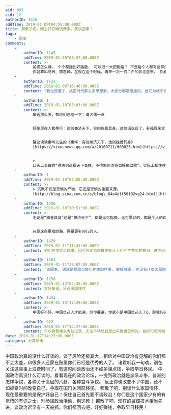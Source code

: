 ```yaml
---
aid: 897
cid: 12
authorID: 1518
addTime: 2019-01-09T04:55:00.000Z
title: 都散了吧，回去好好赚钱养家，莫谈国事！
tags:
    - 国事
comments:
    -
        authorID: 1145
        addTime: 2019-01-09T08:57:00.000Z
        content: >-
            前提怎么赚， 个个都撞到好路数， 可以混一大把跑路？ 不是每个人都有这样的条件，有这样的机遇呀，又这样的人脉了，
            你就算叫马云、李嘉诚，在现在这个时候，再来一次一穷二白的状态重来， 你看他门一定就可以从底层爬的上来建立起这个帝国么？ 我看未必可以咯
    -
        authorID: 1421
        addTime: 2019-01-09T16:46:00.000Z
        content: "我也想通了，战国时代那么多思想家，大部分都是隐居的。他们为啥不把自己的见解和思想和政治家还有老百姓宣传。 我的一个朋友的父亲在体制内有很多关系，自己也通过房地产赚了很多钱，他的孩子在国外读完书以后想回来接班，他大发雷霆，他让自己的孩子一定要留在国外，绝对不准回来，然后自己每天宣传台面上面的东西。我一开始不能理解，强国那么好，为啥不让自己的孩子回来大展宏图。现在慢慢看通了，想明白了。 一个养猪场，你和屠夫也好，和\U0001F416也好，都没啥好说的。说真的，捞一把大的，赶快离开，自己过自己的日子吧，体制内的高层家族都是这样做的，我一开始不能理解，现在看明白了。你们不可能比体制内的人对这个体制了解更深，你只需要看他们怎么做就可以了。"
    -
        authorID: 1
        addTime: 2019-01-10T05:03:00.000Z
        content: >-
            废话那么多，帮你们总结一下：请犬儒一点


            好像现在人都奉行：达则兼济天下，穷则独善其身。这句话说白了，有福我来享，有难我先跑。


            建议读读秦晖先生的《秦晖：穷则兼济天下，达则独善其身》
            [https://view.news.qq.com/a/20100711/000023.htm](https://view.news.qq.com/a/20100711/000023.htm)


            >
            口头上表白的“得志则造福天下百姓。不得志则洁身自好拒腐败”。实际上却往往变成“得势则称王称霸，失势则奴颜婢膝”。口头上的理想主义，行为上的强权主义与犬儒主义。
    -
        authorID: 1
        addTime: 2019-01-10T05:05:00.000Z
        content: >-
            > 沉默不仅是恐惧的产物，它还是恐惧的重要来源。
            [http://blog.sina.com.cn/s/blog\_64e4e1f50102vg24.html](http://blog.sina.com.cn/s/blog_64e4e1f50102vg24.html)
    -
        authorID: 1256
        addTime: 2019-01-10T10:51:00.000Z
        content: >-
            无论是“独善其身”还是“兼济天下”，都是无可指摘，无可厚非的，都是个人的自由选择。有的人选择了一条简单的路，有的人选择了一条更难的路，而这条路的终点也是更大的成就。至于每个人终其一生，能走多远，能收获多少，谁也算不准。


            只是这条更难的路，需要更多同行的人。
    -
        authorID: 1429
        addTime: 2019-01-11T11:41:00.000Z
        content: 他们害怕言论自由，因为言论自由最终能让人们产生共同的意识，进而采取共同的行动，所以不论对错，只要大家积极讨论，就有出路
    -
        authorID: 1503
        addTime: 2019-01-11T23:07:00.000Z
        content: '谈国事, 這就是對政治變化在施加作用. 做好防護, 也沒有什麼大風險吧'
    -
        authorID: 1250
        addTime: 2019-01-12T04:26:00.000Z
        content: 学好英语，早点出国移民
    -
        authorID: 1434
        addTime: 2019-01-15T17:29:00.000Z
        content: >-
            中国好不好，中国自己人才能讲。但你要讲，你就不是中国自己人了o。那我何必要讲？反正唔关我事，腐朽的TG早晚下台，中国大陆势必分裂为几部分。要做的是什么？哪里好去哪里，边享受边等TG下台。谈中国，你多说一句大陆人骂你反华，你何必呢。
    -
        authorID: 922
        addTime: 2019-01-17T14:27:00.000Z
        content: 可以看看楼主发帖记录，无法不猜想就是出来散播恐惧的。目的可想而知
date: 2019-01-17T14:27:00.000Z
category: 分享创造
---
```


中国政治真的没什么好谈的，谈了风险还极其大，相信对中国政治有见解的你们都不会太差，和很多人还蒙在鼓里你们已经是优秀的人了。 诸君听我一句劝，别在关注这些事上浪费时间了，有这时间谈政治还不如多赚点钱，争取早日移民。 中国政治真没什么可谈的，看看现在的政治论坛，一提到政治就是派系斗争，各派别怎样争权，各种关于高层的八卦，各种宫斗争权。 反正你也改变不了中国，还不如抓紧时间改变自己，争取在国门关闭前移民。 都散了吧，别谈什么家国情怀，现在最重要的是保护好自己！保住自己首先要不谈政治！你们是这个国家少有的有觉悟的有识之士，别参加政治活动，别送死！ 都散了吧，现在的监控技术相当先进，谈政治迟早有一天被抓，你们都回去吧，好好赚钱，争取早日移民！
